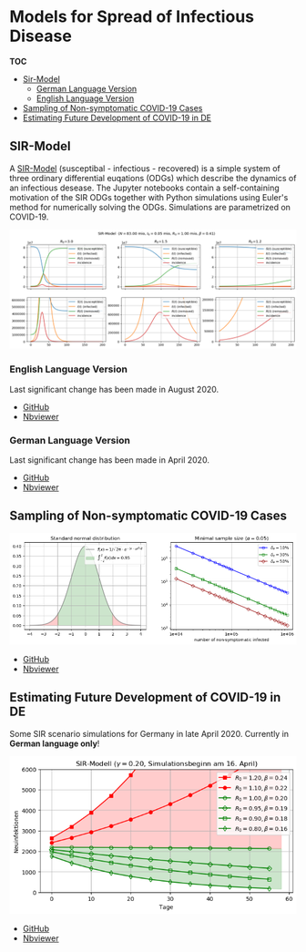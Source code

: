 # Models for Spread of Infectious Disease

**TOC**

* [Sir-Model](#sir-model)
   * [German Language Version](#german-language-version)
   * [English Language Version](#english-language-version)
* [Sampling of Non-symptomatic COVID-19 Cases](#sampling-of-non-symptomatic-covid-19-cases)
* [Estimating Future Development of COVID-19 in DE](#estimating-future-development-of-covid-19-in-de) 

## SIR-Model

A [SIR-Model](https://en.wikipedia.org/wiki/Compartmental_models_in_epidemiology#The_SIR_model) (susceptibal -
infectious - recovered) is a simple system of three ordinary differential euqations (ODGs) which describe the
dynamics of an infectious desease. The Jupyter notebooks contain a self-containing motivation of the
SIR ODGs together with Python simulations using Euler's method for numerically solving the ODGs. Simulations are
parametrized on COVID-19.

![](resources/sir-en.png)

### English Language Version

Last significant change has been made in August 2020.

* [GitHub](notebooks/sir-en-v0.3.ipynb)
* [Nbviewer](https://nbviewer.jupyter.org/github/olaf-beh/SIR/blob/master/notebooks/sir-en-v0.3.ipynb)


### German Language Version

Last significant change has been made in April 2020.

* [GitHub](notebooks/sir.ipynb)
* [Nbviewer](https://nbviewer.jupyter.org/github/olaf-beh/SIR/blob/master/notebooks/sir.ipynb)

## Sampling of Non-symptomatic COVID-19 Cases

![](resources/rand-test.png)

* [GitHub](notebooks/random-test-for-infected.ipynb)
* [Nbviewer](https://nbviewer.jupyter.org/github/olaf-beh/SIR/blob/master/notebooks/random-test-for-infected.ipynb)


## Estimating Future Development of COVID-19 in DE

Some SIR scenario simulations for Germany in late April 2020. Currently in **German language only**!
 
![](resources/sir-scenarios-de.png)

* [GitHub](notebooks/sir-analysis-20200425.ipynb)
* [Nbviewer](https://nbviewer.jupyter.org/github/olaf-beh/SIR/blob/master/notebooks/sir-analysis-20200425.ipynb)

